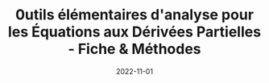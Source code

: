 ---
title: "0utils élémentaires d'analyse pour les Équations aux Dérivées Partielles - Fiche & Méthodes"
collection: documents
permalink: /documents/outils-elementaires-d-analyse-pour-les-equations-aux-derivees-partielles-fiche-methodes
date: 2022-11-01
overleaf: ' '
citation: " "
---